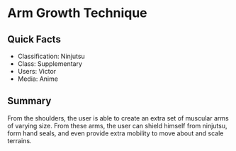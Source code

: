 # Arm Growth Technique

## Quick Facts
- Classification: Ninjutsu
- Class: Supplementary
- Users: Victor
- Media: Anime

## Summary
From the shoulders, the user is able to create an extra set of muscular arms of varying size. From these arms, the user can shield himself from ninjutsu, form hand seals, and even provide extra mobility to move about and scale terrains.
